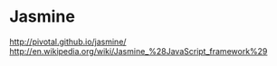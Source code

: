 
Jasmine
=======
http://pivotal.github.io/jasmine/
http://en.wikipedia.org/wiki/Jasmine_%28JavaScript_framework%29




